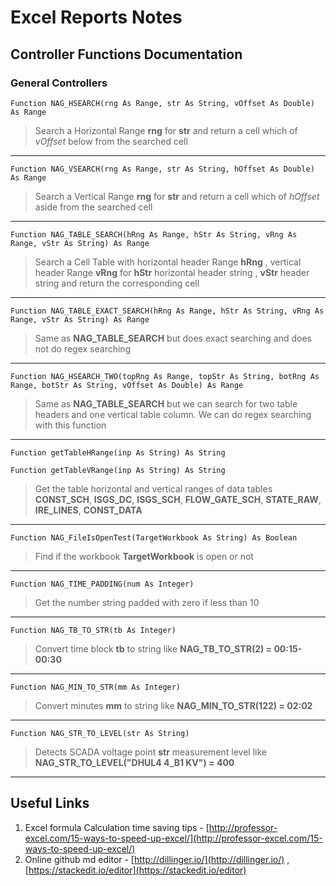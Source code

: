 # Excel Reports Notes

## Controller Functions Documentation
### General Controllers
```vba
Function NAG_HSEARCH(rng As Range, str As String, vOffset As Double) As Range
```
> Search a Horizontal Range **rng** for **str** and return a cell which of *vOffset* below from the searched cell
___

```vba
Function NAG_VSEARCH(rng As Range, str As String, hOffset As Double) As Range
```
> Search a Vertical Range **rng** for **str** and return a cell which of *hOffset* aside from the searched cell
___

```vba
Function NAG_TABLE_SEARCH(hRng As Range, hStr As String, vRng As Range, vStr As String) As Range
```
> Search a Cell Table with horizontal header Range **hRng** , vertical header Range **vRng** for **hStr** horizontal header string , **vStr** header string and return the corresponding cell
___

```vba
Function NAG_TABLE_EXACT_SEARCH(hRng As Range, hStr As String, vRng As Range, vStr As String) As Range
```
> Same as **NAG_TABLE_SEARCH** but does exact searching and does not do regex searching
___

```vba
Function NAG_HSEARCH_TWO(topRng As Range, topStr As String, botRng As Range, botStr As String, vOffset As Double) As Range
```
> Same as **NAG_TABLE_SEARCH** but we can search for two table headers and one vertical table column. We can do regex searching with this function
___

```vba
Function getTableHRange(inp As String) As String

Function getTableVRange(inp As String) As String
```
> Get the table horizontal and vertical ranges of data tables **CONST_SCH**, **ISGS_DC**, **ISGS_SCH**, **FLOW_GATE_SCH**, **STATE_RAW**, **IRE_LINES**, **CONST_DATA**
___

```vba
Function NAG_FileIsOpenTest(TargetWorkbook As String) As Boolean
```
> Find if the workbook **TargetWorkbook** is open or not
___


```vba
Function NAG_TIME_PADDING(num As Integer)
```
> Get the number string padded with zero if less than 10
___


```vba
Function NAG_TB_TO_STR(tb As Integer)
```
> Convert time block **tb** to string like **NAG_TB_TO_STR(2) = 00:15-00:30**
___


```vba
Function NAG_MIN_TO_STR(mm As Integer)
```
> Convert minutes **mm** to string like **NAG_MIN_TO_STR(122) = 02:02**
___

```vba
Function NAG_STR_TO_LEVEL(str As String)
```
> Detects SCADA voltage point **str** measurement level  like **NAG_STR_TO_LEVEL("DHUL4 4_B1 KV") = 400**
___


## Useful Links
1. Excel formula Calculation time saving tips - [http://professor-excel.com/15-ways-to-speed-up-excel/](http://professor-excel.com/15-ways-to-speed-up-excel/)
2. Online github md editor - [http://dillinger.io/](http://dillinger.io/) , [https://stackedit.io/editor](https://stackedit.io/editor)